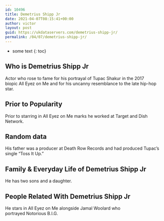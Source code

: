 ```yaml
---
id: 10496
title: Demetrius Shipp Jr
date: 2021-04-07T08:15:41+00:00
author: victor
layout: post
guid: https://ukdataservers.com/demetrius-shipp-jr/
permalink: /04/07/demetrius-shipp-jr/
---
```


* some text
{: toc}


## Who is Demetrius Shipp Jr



Actor who rose to fame for his portrayal of Tupac Shakur in the 2017 biopic All Eyez on Me and for his uncanny resemblance to the late hip-hop star.

                
                
                
## Prior to Popularity



Prior to starring in All Eyez on Me marks he worked at Target and Dish Network.

                
                
                
## Random data



His father was a producer at Death Row Records and had produced Tupac&#8217;s single &#8220;Toss It Up.&#8221;

                
                
                
## Family & Everyday Life of Demetrius Shipp Jr



He has two sons and a daughter.

                
                
                
## People Related With Demetrius Shipp Jr



He stars in All Eyez on Me alongside Jamal Woolard who portrayed Notorious B.I.G.

                
              
            
          
          
          